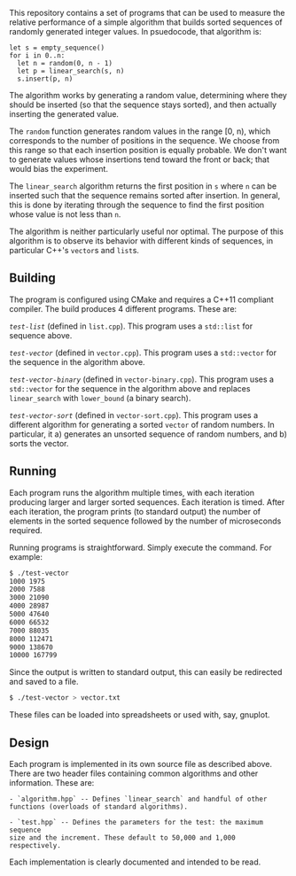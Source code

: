 
This repository contains a set of programs that can be used to measure
the relative performance of a simple algorithm that builds sorted sequences
of randomly generated integer values. In psuedocode, that algorithm is:

```
let s = empty_sequence()
for i in 0..n:
  let n = random(0, n - 1)
  let p = linear_search(s, n)
  s.insert(p, n)
```

The algorithm works by generating a random value, determining where they 
should be inserted (so that the sequence stays sorted), and then actually 
inserting the generated value.

The `random` function generates random values in the range [0, n), which 
corresponds to the number of positions in the sequence. We choose from this
range so that each insertion position is equally probable. We don't want to
generate values whose insertions tend toward the front or back; that would
bias the experiment.

The `linear_search` algorithm returns the first position in `s` where
`n` can be inserted such that the sequence remains sorted after insertion.
In general, this is done by iterating through the sequence to find the
first position whose value is not less than `n`.

The algorithm is neither particularly useful nor optimal. The purpose of this
algorithm is to observe its behavior with different kinds of sequences,
in particular C++'s `vector`s and `list`s.


## Building

The program is configured using CMake and requires a C++11 compliant compiler.
The build produces 4 different programs. These are:

*`test-list`* (defined in `list.cpp`). This program uses a `std::list` for
sequence above.

*`test-vector`* (defined in `vector.cpp`). This program uses a `std::vector` 
for the sequence in the algorithm above.

*`test-vector-binary`* (defined in `vector-binary.cpp`). This program uses a 
`std::vector` for the sequence in the algorithm above and replaces
`linear_search` with `lower_bound` (a binary search).

*`test-vector-sort`* (defined in `vector-sort.cpp`). This program uses a 
different algorithm for generating a sorted `vector` of random numbers. In
particular, it a) generates an unsorted sequence of random numbers, and
b) sorts the vector.


## Running

Each program runs the algorithm multiple times, with each iteration producing
larger and larger sorted sequences. Each iteration is timed. After each 
iteration, the program prints (to standard output) the number of elements in 
the sorted sequence followed by the number of microseconds required.

Running programs is straightforward. Simply execute the command. For example:

```bash
$ ./test-vector
1000 1975
2000 7588
3000 21090
4000 28987
5000 47640
6000 66532
7000 88035
8000 112471
9000 138670
10000 167799
```

Since the output is written to standard output, this can easily be redirected
and saved to a file.

```bash
$ ./test-vector > vector.txt
```

These files can be loaded into spreadsheets or used with, say, gnuplot.

## Design

Each program is implemented in its own source file as described above. There
are two header files containing common algorithms and other information. These
are:

    - `algorithm.hpp` -- Defines `linear_search` and handful of other 
    functions (overloads of standard algorithms).

    - `test.hpp` -- Defines the parameters for the test: the maximum sequence
    size and the increment. These default to 50,000 and 1,000 respectively.

Each implementation is clearly documented and intended to be read.

